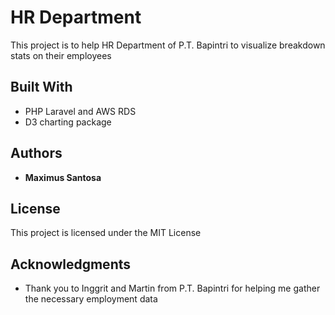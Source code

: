 # HR Department 

This project is to help HR Department of P.T. Bapintri to visualize breakdown stats on their employees

## Built With

* PHP Laravel and AWS RDS
* D3 charting package

## Authors

* **Maximus Santosa** 

## License

This project is licensed under the MIT License 

## Acknowledgments

* Thank you to Inggrit and Martin from P.T. Bapintri for helping me gather the necessary employment data
